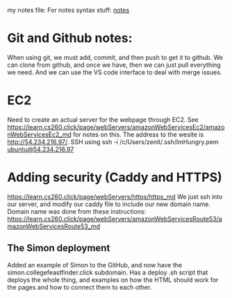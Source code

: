 my notes file:
For notes syntax stuff: [notes](https://docs.github.com/en/get-started/writing-on-github/getting-started-with-writing-and-formatting-on-github/basic-writing-and-formatting-syntax)

# Git and Github notes:
When using git, we must add, commit, and then push to get it to github. We can clone from github, and once we have, then we can just pull everything we need. And we can use the VS code interface to deal with merge issues.

# EC2
Need to create an actual server for the webpage through EC2. See https://learn.cs260.click/page/webServers/amazonWebServicesEc2/amazonWebServicesEc2_md for notes on this. The address to the wesite is http://54.234.216.97/. SSH using ssh -i /c/Users/zenit/.ssh/ImHungry.pem ubuntu@54.234.216.97

# Adding security (Caddy and HTTPS)
https://learn.cs260.click/page/webServers/https/https_md
We just ssh into our server, and modify our caddy file to include our new domain name. Domain name was done from these instructions: https://learn.cs260.click/page/webServers/amazonWebServicesRoute53/amazonWebServicesRoute53_md

## The Simon deployment
Added an example of Simon to the GitHub, and now have the simon.collegefeastfinder.click subdomain. Has a deploy .sh script that deploys the whole thing, and examples on how the HTML should work for the pages and how to connect them to each other.
